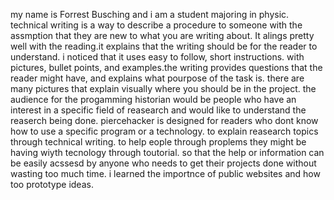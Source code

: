 my name is Forrest Busching and i am a student majoring in physic.
technical writing is a way to describe a procedure to someone with the assmption that they are new to what you are writing about.
It alings pretty well with the reading.it explains that the writing should be for the reader to understand.
i noticed that it uses easy to follow, short instructions. with pictures, bullet points, and examples.the writing provides questions that the reader might have, and explains what pourpose of the task is. there are many pictures that explain visually where you should be in the project.
the audience for the progamming historian would be people who have an interest in a specific field of reasearch and would like to understand the reaserch being done. piercehacker is designed for readers who dont know how to use a specific program or a technology. to explain reasearch topics through technical writing. to help eople through proplems they might be having wiyth tecnology through toutorial. so that the help or information can be easily acssesd by anyone who needs to get their projects done without wasting too much time.
i learned the importnce of public websites and how too prototype ideas.
